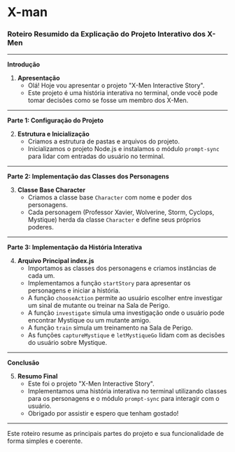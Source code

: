 # X-man

### Roteiro Resumido da Explicação do Projeto Interativo dos X-Men

---

**Introdução**

1. **Apresentação**
   - Olá! Hoje vou apresentar o projeto "X-Men Interactive Story".
   - Este projeto é uma história interativa no terminal, onde você pode tomar decisões como se fosse um membro dos X-Men.

---

**Parte 1: Configuração do Projeto**

2. **Estrutura e Inicialização**
   - Criamos a estrutura de pastas e arquivos do projeto.
   - Inicializamos o projeto Node.js e instalamos o módulo `prompt-sync` para lidar com entradas do usuário no terminal.

---

**Parte 2: Implementação das Classes dos Personagens**

3. **Classe Base Character**
   - Criamos a classe base `Character` com nome e poder dos personagens.
   - Cada personagem (Professor Xavier, Wolverine, Storm, Cyclops, Mystique) herda da classe `Character` e define seus próprios poderes.

---

**Parte 3: Implementação da História Interativa**

4. **Arquivo Principal index.js**
   - Importamos as classes dos personagens e criamos instâncias de cada um.
   - Implementamos a função `startStory` para apresentar os personagens e iniciar a história.
   - A função `chooseAction` permite ao usuário escolher entre investigar um sinal de mutante ou treinar na Sala de Perigo.
   - A função `investigate` simula uma investigação onde o usuário pode encontrar Mystique ou um mutante amigo.
   - A função `train` simula um treinamento na Sala de Perigo.
   - As funções `captureMystique` e `letMystiqueGo` lidam com as decisões do usuário sobre Mystique.

---

**Conclusão**

5. **Resumo Final**
   - Este foi o projeto "X-Men Interactive Story".
   - Implementamos uma história interativa no terminal utilizando classes para os personagens e o módulo `prompt-sync` para interagir com o usuário.
   - Obrigado por assistir e espero que tenham gostado!

---

Este roteiro resume as principais partes do projeto e sua funcionalidade de forma simples e coerente.
